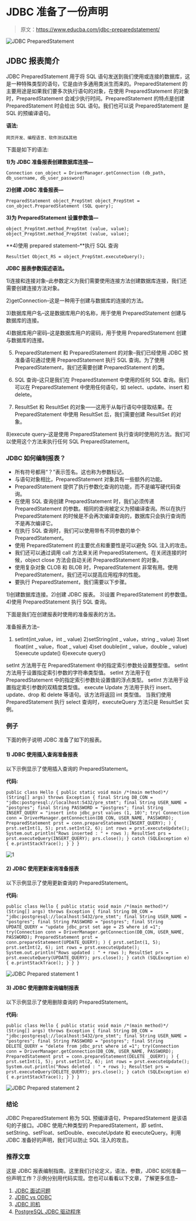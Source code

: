 # JDBC 准备了一份声明

> 原文：<https://www.educba.com/jdbc-preparedstatement/>

![JDBC PreparedStatement](img/17e836280aaf2ed0aabe37343c3726dc.png)



## JDBC 报表简介

JDBC PreparedStatement 用于将 SQL 语句发送到我们使用或连接的数据库，这是一种特殊类型的语句，它是由许多通用类派生而来的。PreparedStatement 的主要用途是如果我们要多次执行语句的对象，在使用 PreparedStatement 的对象时，PreparedStatement 会减少执行时间。PreparedStatement 的特点是创建 PreparedStatement 时会给出 SQL 语句。我们也可以说 PreparedStatement 是 SQL 的预编译语句。

**语法:**

<small>网页开发、编程语言、软件测试&其他</small>

下面是如下的语法:

**1)为 JDBC 准备报表创建数据库连接—**

`Connection con_object = DriverManager.getConnection (db_path, db_username, db_user_password)`

**2)创建 JDBC 准备报表—**

`PreparedStatement object_PrepStmt
object_PrepStmt = con_object.PreparedStatement (SQL query);`

**3)为 PreparedStatement 设置参数值—**

`object_PrepStmt.method_PrepStmt (value, value);
object_PrepStmt.method_PrepStmt (value, value);`

**4)使用 prepared statement–**执行 SQL 查询

`ResultSet Object_RS = object_PrepStmt.executeQuery();`

**JDBC 报表参数描述语法。**

1)连接和连接对象–此参数定义为我们需要使用连接方法创建数据库连接，我们还需要创建连接方法对象。

2)getConnection–这是一种用于创建与数据库的连接的方法。

3)数据库用户名–这是数据库用户的名称，用于使用 PreparedStatement 创建与数据库的连接。

4)数据库用户密码–这是数据库用户的密码，用于使用 PreparedStatement 创建与数据库的连接。

5) PreparedStatement 和 PreparedStatement 的对象–我们已经使用 JDBC 预准备语句通过使用 PreparedStatement 执行 SQL 查询。为了使用 PreparedStatement，我们还需要创建 PreparedStatement 的类。

6) SQL 查询–这只是我们在 PreparedStatement 中使用的任何 SQL 查询。我们可以在 PreparedStatement 中使用任何语句，如 select、update、insert 和 delete。

7) ResultSet 和 ResultSet 的对象——这用于从每行语句中提取结果。在 PreparedStatement 中使用 ResultSet 后，我们需要创建 ResultSet 的对象。

8)execute query–这是使用 PreparedStatement 执行查询时使用的方法。我们可以使用这个方法来执行任何 SQL PreparedStatement。

### JDBC 如何编制报表？

*   所有符号都用“？”表示签名。这也称为参数标记。
*   与语句对象相比，PreparedStatement 对象具有一些额外的功能。
*   PreparedStatement 提供了执行参数化查询的功能，而不是编写硬代码查询。
*   在使用 SQL 查询创建 PreparedStatement 时，我们必须传递 PreparedStatement 的参数。相同的查询被定义为预编译查询。所以在执行 PreparedStatement 的时候是不会再次编译查询的，数据库只会执行查询而不是再次编译它。
*   在执行 SQL 查询时，我们可以使用带有不同参数的单个 PreparedStatement。
*   使用 PreparedStatement 的主要优点和重要性是可以避免 SQL 注入的攻击。
*   我们还可以通过调用 call 方法来关闭 PreparedStatement。在关闭连接的时候，object close 方法会自动关闭 PreparedStatement 的对象。
*   使用复杂对象 CLOB 和 BLOB 时，PreparedStatement 非常有用。使用 PreparedStatement，我们还可以提高应用程序的性能。
*   要执行 PreparedStatement，我们需要以下步骤。

1)创建数据库连接。2)创建 JDBC 报表。
3)设置 PreparedStatement 的参数值。
4)使用 PreparedStatement 执行 SQL 查询。

下面是我们在创建报表时使用的准备报表的方法。

准备报表方法–

1) setInt(int_value，int _ value)
2)setString(int _ value，string _ value)
3)set float(int _ value，float _ value)
4)set double(int _ value，double _ value)
5)execute update()
6)execute query()

setInt 方法用于在 PreparedStatement 中的指定索引参数处设置整型值。
setInt 方法用于设置指定索引参数的字符串类型值。
setInt 方法用于在 PreparedStatement 中的指定索引参数处设置值的浮点类型。
setInt 方法用于设置指定索引参数的双精度类型值。
execute Update 方法用于执行 insert、update、drop 和 delete 等语句。该方法将返回 int 类型值。
当我们使用 PreparedStatement 执行 select 查询时，executeQuery 方法只是 ResultSet 实例。

### 例子

下面的例子说明 JDBC 准备了如下的报表。

#### 1) JDBC 使用插入查询准备报表

以下示例显示了使用插入查询的 PreparedStatement。

**代码:**

`public class Hello {
public static void main /*(main method)*/ (String[] args) throws Exception {
final String DB_CON = "jdbc:postgresql://localhost:5432/pre_stmt";
final String USER_NAME = "postgres";
final String PASSWORD = "postgres";
final String INSERT_QUERY = "insert into jdbc_prst values (1, 10)";
try(
Connection conn = DriverManager.getConnection(DB_CON, USER_NAME, PASSWORD);
PreparedStatement prst = conn.prepareStatement(INSERT_QUERY);
) {
prst.setInt(1, 5);
prst.setInt(2, 6);
int rows = prst.executeUpdate();
System.out.println("Rows inserted : " + rows );
ResultSet prs = prst.executeQuery(INSERT_QUERY);
prs.close(); }
catch (SQLException e) {
e.printStackTrace(); } } }`

![1](img/49679444b3948162a87867efb52c8b00.png)



#### 2) JDBC 使用更新查询准备报表

以下示例显示了使用更新查询的 PreparedStatement。

**代码:**

`public class Hello {
public static void main /*(main method)*/ (String[] args) throws Exception {
final String DB_CON = "jdbc:postgresql://localhost:5432/pre_stmt";
final String USER_NAME = "postgres";
final String PASSWORD = "postgres";
final String UPDATE_QUERY = "update jdbc_prst set age = 25 where id =1";
try(Connection conn = DriverManager.getConnection(DB_CON, USER_NAME, PASSWORD);
PreparedStatement prst = conn.prepareStatement(UPDATE_QUERY);
) {
prst.setInt(1, 5);
prst.setInt(2, 6);
int rows = prst.executeUpdate();
System.out.println("Rows updated : " + rows );
ResultSet prs = prst.executeQuery(UPDATE_QUERY);
prs.close();
} catch (SQLException e) {
e.printStackTrace();
} } }`

![JDBC Prepared statement 1](img/9f296c77b71dc709476c4bd16583f47e.png)



#### 3) JDBC 使用删除查询编制报表

以下示例显示了使用删除查询的 PreparedStatement。

**代码:**

`public class Hello {
public static void main /*(main method)*/ (String[] args) throws Exception {
final String DB_CON = "jdbc:postgresql://localhost:5432/pre_stmt";
final String USER_NAME = "postgres";
final String PASSWORD = "postgres";
final String DELETE_QUERY = "delete from jdbc_prst where id =1";
try(Connection conn = DriverManager.getConnection(DB_CON, USER_NAME, PASSWORD);
PreparedStatement prst = conn.prepareStatement(DELETE _QUERY);
) {
prst.setInt(1, 5);
prst.setInt(2, 6);
int rows = prst.executeUpdate();
System.out.println("Rows deleted : " + rows );
ResultSet prs = prst.executeQuery(DELETE_QUERY);
prs.close();
} catch (SQLException e) {
e.printStackTrace();
} } }`

![JDBC Prepared statement 2](img/ba77a1c1a919786079b0d7b97769bbb0.png)



### 结论

JDBC PreparedStatement 称为 SQL 预编译语句，PreparedStatement 是该语句的子接口。JDBC 使用六种类型的 PreparedStatement，即 setInt、setString、setFloat、setDouble、executeUpdate 和 executeQuery。利用 JDBC 准备好的声明，我们可以防止 SQL 注入的攻击。

### 推荐文章

这是 JDBC 报表编制指南。这里我们讨论定义，语法，参数，JDBC 如何准备一份声明工作？示例分别用代码实现。您也可以看看以下文章，了解更多信息–

1.  [JDBC 面试问题](https://www.educba.com/jdbc-interview-questions/)
2.  [JDBC vs ODBC](https://www.educba.com/jdbc-vs-odbc/)
3.  [JDBC 司机](https://www.educba.com/jdbc-driver/)
4.  [PostgreSQL JDBC 驱动程序](https://www.educba.com/postgresql-jdbc-driver/)





